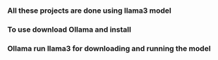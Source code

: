 ### All these projects are done using llama3 model
### To use download Ollama and install
### Ollama run llama3 for downloading and running the model
